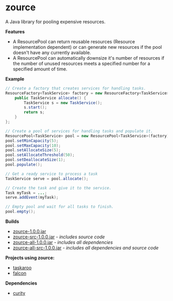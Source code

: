 zource
======

A Java library for pooling expensive resources.

**Features**
- A ResourcePool can return reusable resources (Resource implementation dependent) or can generate new resources if the pool doesn't have any currently available.
- A ResourcePool can automatically downsize it's number of resources if the number of unused resources meets a specified number for a specified amount of time.

**Example**

```java
// Create a factory that creates services for handling tasks.
ResourceFactory<TaskService> factory = new ResourceFactory<TaskService>() {
    public TaskService allocate() {
        TaskService s = new TaskService();
        s.start();
        return s;
    }
};

// Create a pool of services for handling tasks and populate it.
ResourcePool<TaskService> pool = new ResourcePool<TaskService>(factory);
pool.setMinCapacity(5);
pool.setMaxCapacity(10);
pool.setAllocateSize(5);
pool.setAllocateThreshold(50);
pool.setDeallocateSize(1);
pool.populate();

// Get a ready service to process a task
TaskService serve = pool.allocate();

// Create the task and give it to the service.
Task myTask = ...;
serve.addEvent(myTask);

// Empty pool and wait for all tasks to finish.
pool.empty();
```

**Builds**
- [zource-1.0.0.jar](https://github.com/ClickerMonkey/zource/blob/master/build/zource-1.0.0.jar?raw=true)
- [zource-src-1.0.0.jar](https://github.com/ClickerMonkey/zource/blob/master/build/zource-src-1.0.0.jar?raw=true) *- includes source code*
- [zource-all-1.0.0.jar](https://github.com/ClickerMonkey/zource/blob/master/build/zource-1.0.0.jar?raw=true) *- includes all dependencies*
- [zource-all-src-1.0.0.jar](https://github.com/ClickerMonkey/zource/blob/master/build/zource-src-1.0.0.jar?raw=true) *- includes all dependencies and source code*

**Projects using zource:**
- [taskaroo](https://github.com/ClickerMonkey/taskaroo)
- [falcon](https://github.com/ClickerMonkey/falcon)

**Dependencies**
- [curity](https://github.com/ClickerMonkey/curity)
